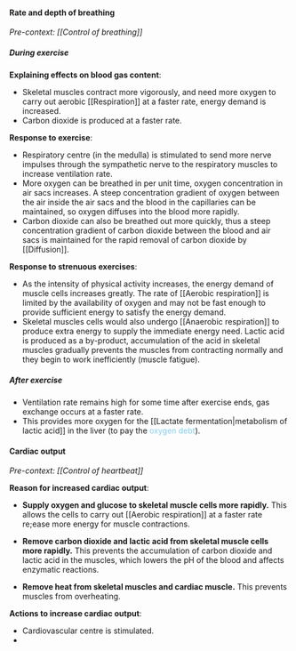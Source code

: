 #### Rate and depth of breathing
*Pre-context: [[Control of breathing]]*

##### During exercise
**Explaining effects on blood gas content**:
- Skeletal muscles contract more vigorously, and need more oxygen to carry out aerobic [[Respiration]] at a faster rate, energy demand is increased.
- Carbon dioxide is produced at a faster rate.

**Response to exercise**:
- Respiratory centre (in the medulla) is stimulated to send more nerve impulses through the sympathetic nerve to the respiratory muscles to increase ventilation rate.
- More oxygen can be breathed in per unit time, oxygen concentration in air sacs increases. A steep concentration gradient of oxygen between the air inside the air sacs and the blood in the capillaries can be maintained, so oxygen diffuses into the blood more rapidly.
- Carbon dioxide can also be breathed out more quickly, thus a steep concentration gradient of carbon dioxide between the blood and air sacs is maintained for the rapid removal of carbon dioxide by [[Diffusion]].

**Response to strenuous exercises**:
- As the intensity of physical activity increases, the energy demand of muscle cells increases greatly. The rate of [[Aerobic respiration]] is limited by the availability of oxygen and may not be fast enough to provide sufficient energy to satisfy the energy demand.
- Skeletal muscles cells would also undergo [[Anaerobic respiration]] to produce extra energy to supply the immediate energy need. Lactic acid is produced as a by-product, accumulation of the acid in skeletal muscles gradually prevents the muscles from contracting normally and they begin to work inefficiently (muscle fatigue).

##### After exercise
- Ventilation rate remains high for some time after exercise ends, gas exchange occurs at a faster rate.
- This provides more oxygen for the [[Lactate fermentation|metabolism of lactic acid]] in the liver (to pay the <span style="color: skyblue">oxygen debt</span>).

#### Cardiac output
*Pre-context: [[Control of heartbeat]]*

**Reason for increased cardiac output**:
- **Supply oxygen and glucose to skeletal muscle cells more rapidly.**
  This allows the cells to carry out [[Aerobic respiration]] at a faster rate re;ease more energy for muscle contractions.

- **Remove carbon dioxide and lactic acid from skeletal muscle cells more rapidly.**
  This prevents the accumulation of carbon dioxide and lactic acid in the muscles, which lowers the pH of the blood and affects enzymatic reactions.

- **Remove heat from skeletal muscles and cardiac muscle.**
  This prevents muscles from overheating.

**Actions to increase cardiac output**:
- Cardiovascular centre is stimulated.
- 